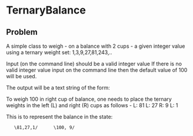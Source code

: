 # TernaryBalance
## Problem
A simple class to weigh - on a balance with 2 cups - a given integer value using a ternary weight set:
1,3,9,27,81,243,..

Input (on the command line) should be a valid integer value
If there is no valid integer value input on the command line then the default value of 100 will be used.

The output will be a text string of the form:

To weigh 100 in right cup of balance, one needs to place the ternary weights in the left (L) and right (R) cups as follows -
L: 81
L: 27
R: 9
L: 1

This is to represent the balance in the state:

       \81,27,1/      \100, 9/
    
